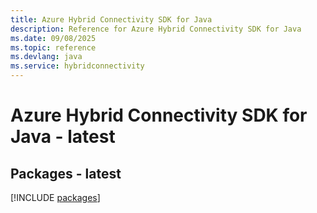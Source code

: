 ```yaml
---
title: Azure Hybrid Connectivity SDK for Java
description: Reference for Azure Hybrid Connectivity SDK for Java
ms.date: 09/08/2025
ms.topic: reference
ms.devlang: java
ms.service: hybridconnectivity
---
```

# Azure Hybrid Connectivity SDK for Java - latest
## Packages - latest
[!INCLUDE [packages](hybrid-connectivity-index.md)]